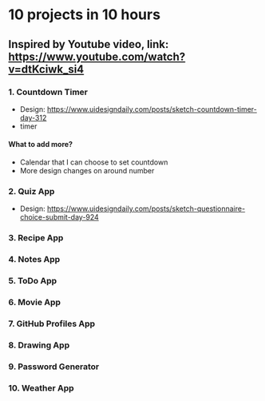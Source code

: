 # 10 projects in 10 hours

## Inspired by Youtube video, link: https://www.youtube.com/watch?v=dtKciwk_si4

### 1. Countdown Timer

- Design: https://www.uidesigndaily.com/posts/sketch-countdown-timer-day-312
- timer

#### What to add more?

- Calendar that I can choose to set countdown
- More design changes on around number

### 2. Quiz App

- Design: https://www.uidesigndaily.com/posts/sketch-questionnaire-choice-submit-day-924

### 3. Recipe App

### 4. Notes App

### 5. ToDo App

### 6. Movie App

### 7. GitHub Profiles App

### 8. Drawing App

### 9. Password Generator

### 10. Weather App
